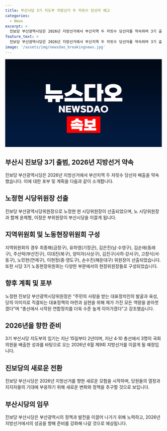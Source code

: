 ```yaml
---
title: 부산시당 3기 지도부 지방선거 두 자릿수 당선자 예고
categories:
  - News
excerpt: >
  진보당 부산광역시당은 2026년 지방선거에서 부산지역 두 자릿수 당선자를 약속하며 3기 출범 포부를 밝혔다. 노정현 진보당 부산광역시당위원장을 중심으로 12명의 지역위원회 위원장과 7명의 노동현장위원회 위원장이 선출되었다. 노위원장은 대표정치인의 발굴과 육성, 대표정책의 마련과 실현을 위해 노력하겠다고 밝혔다. 3기 부산시당의 임기는 2년으로, 오는 2026년 제9회 지방선거를 이끌 예정이다.
feature_text: >
  진보당 부산광역시당은 2026년 지방선거에서 부산지역 두 자릿수 당선자를 약속하며 3기 출범 포부를 밝혔다. 노정현 진보당 부산광역시당위원장을 중심으로 12명의 지역위원회 위원장과 7명의 노동현장위원회 위원장이 선출되었다. 노위원장은 대표정치인의 발굴과 육성, 대표정책의 마련과 실현을 위해 노력하겠다고 밝혔다. 3기 부산시당의 임기는 2년으로, 오는 2026년 제9회 지방선거를 이끌 예정이다.
image: '/assets/img/newsdao_breakingnews.jpg'
---
```


<p><img src="/assets/img/newsdao_breakingnews.jpg" alt="firstkoreanews 속보" /></p>

<h2 data-ke-size="size26">부산시 진보당 3기 출범, 2026년 지방선거 약속</h2>

<p data-ke-size="size16">진보당 부산광역시당은 2026년 지방선거에서 부산지역 두 자릿수 당선자 배출을 약속했습니다. 이에 대한 포부 및 계획을 다음과 같이 소개합니다.</p>

<h2 data-ke-size="size24">노정현 시당위원장 선출</h2>

<p data-ke-size="size16">진보당 부산광역시당위원장으로 노정현 현 시당위원장이 선출되었으며, 노 시당위원장과 함께 윤제형, 이정은 부위원장이 부산시당을 이끌게 됩니다.</p>

<h2 data-ke-size="size24">지역위원회 및 노동현장위원회 구성</h2>

<p data-ke-size="size16">지역위원회의 경우 최종해(금정구), 유하영(기장군), 김은진(남·수영구), 김순애(동래구), 주선락(부산진구), 이대진(북구), 양미자(사상구), 김진구(사하·강서구), 고창식(서·동구), 노민현(연제구), 이현정(중·영도구), 손수진(해운대구) 위원장이 선출되었습니다. 또한 시당 3기 노동현장위원회는 다양한 부문에서의 현장위원장들로 구성되었습니다.</p>

<h2 data-ke-size="size24">향후 계획 및 포부</h2>

<p data-ke-size="size16">노정현 진보당 부산광역시당위원장은 “주민의 사랑을 받는 대표정치인의 발굴과 육성, 당의 이미지로 직결되는 대표정책의 마련과 실현을 위해 제가 가진 모든 역량을 쏟아붓겠다”며 “총선에서 시작된 연합정치를 더욱 수준 높게 이어가겠다”고 강조했습니다.</p>

<h2 data-ke-size="size24">2026년을 향한 준비</h2>

<p data-ke-size="size16">3기 부산시당 지도부의 임기는 지난 15일부터 2년이며, 지난 4·10 총선에서 3명의 국회의원을 배출한 성과를 바탕으로 오는 2026년 6월 제9회 지방선거를 이끌게 될 예정입니다.</p>

<h2 data-ke-size="size24">진보당의 새로운 전환</h2>

<p data-ke-size="size16">진보당 부산시당은 2026년 지방선거를 향한 새로운 모험을 시작하며, 당원들의 열정과 지지자들의 기대에 부응하기 위해 새로운 변화와 정책을 추구할 것으로 보입니다.</p>

<h2 data-ke-size="size24">부산시당의 임무</h2>

<p data-ke-size="size16">진보당 부산시당은 부산광역시의 정책과 발전을 이끌어 나가기 위해 노력하고, 2026년 지방선거에서의 성공을 향해 준비를 강화해 나갈 것으로 예상됩니다.</p>

